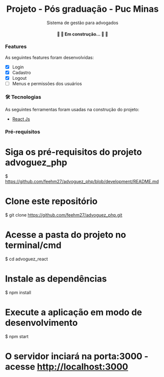<h1 align="center">Projeto - Pós graduação - Puc Minas</h1>
<p align="center">Sistema de gestão para advogados</p>

<h4 align="center"> 
	🚧 🚀 Em construção... 🚀 🚧
</h4>

### Features 

As seguintes features foram desenvolvidas:

- [x] Login 
- [x] Cadastro
- [x] Logout 
- [ ] Menus e permissões dos usuários

### 🛠 Tecnologias

As seguintes ferramentas foram usadas na construção do projeto:

- [React Js](https://pt-br.reactjs.org/)


### Pré-requisitos

# Siga os pré-requisitos do projeto advoguez_php
$ https://github.com/feehm27/advoguez_php/blob/development/README.md

# Clone este repositório
$ git clone <https://github.com/feehm27/advoguez_php.git>

# Acesse a pasta do projeto no terminal/cmd
$ cd advoguez_react

# Instale as dependências
$ npm install

# Execute a aplicação em modo de desenvolvimento
$ npm start

# O servidor inciará na porta:3000 - acesse <http://localhost:3000> 

